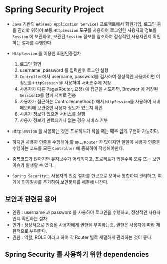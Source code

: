 # Spring Security Project

- `Java` 기반의 `WAS(Web Application Service)` 프로젝트에서 회원가입, 로그인 등을 관리학 위하여 보통 `HttpSession` 도구를 사용하여 로그인한 사용자의 정보를 `Session` 에 보관하고, 보관된 `Session` 정보를 참조하여 정상적인 사용자인지 확인하는 절차를 수행한다.

- `HttpSession` 을 이용한 회원인증절차
	1. 로그인 화면
	2. username, password 를 입력한후 로그인 실행
	3. `Controller`에서 username, password를 검사하여 정상적인 사용자이면 이 정보를 `HttpSession` 을 사용하여 서버변수에 저장
	4. 사용자가 다른 Page(Router, 요청) 에 접근을 시도하면, Browser 에 저장된 `SessionID`를 함께 서버로 전송
	5. 사용자가 접근하는 Controller.method() 에서 `HttpSession`을 사용하여 서버 메모리에 보관중인 사용자 정보가 있는지 확인
	6. 사용자 정보가 있으면 서비스를 실행
	7. 사용자 정보가 만료되거나 없는 경우 서비스 거부


- `HttpSession` 을 사용하는 것은 프로젝트가 작을 때는 매우 쉽게 구현이 가능하다.
- 하지만 사용자 인증을 수행해야 할 `URL`, `Router` 가 많아지면 일일이 사용자 인증을 수행하는 코드를 모든 `Controller` 에 중복하여 작성해야한다.
- 중복코드가 많아지면 유지보수가 어려워지고, 프로젝트가 커질수록 오류 또는 보안 이슈가 발생할 수 있다.
- `Spring Security`는 사용자의 인증 절차를 한곳으로 모아서 통합하여 관리하고, 여기에 인가절차를 추가하여 보안문제를 해결해 나간다.

## 보안과 관련된 용어
- 인증 : username 과 password 를 사용하여 로그인을 수행하고, 정상적인 사용자인지 확인하는 절차	
- 인가 : 정상적으로 인증된 사용자에게 권한을 부여하는것, 권한은 사용자에 따라 제한적으로 부여한다.
- 권한 : 역할, ROLE 이라고 하여 각 Router 별로 세밀하게 관리하는 것이 좋다.

## Spring Security 를 사용하기 위한 dependencies